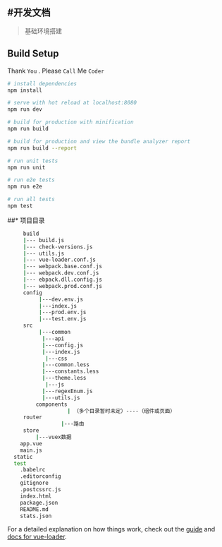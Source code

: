 #开发文档
---------------------------
> 基础环境搭建

## Build Setup
Thank `You` . Please `Call` Me `Coder`

``` bash
# install dependencies
npm install

# serve with hot reload at localhost:8080
npm run dev

# build for production with minification
npm run build

# build for production and view the bundle analyzer report
npm run build --report

# run unit tests
npm run unit

# run e2e tests
npm run e2e

# run all tests
npm test
```

##* 项目目录
``` bash
	 build
     |--- build.js
     |--- check-versions.js
     |--- utils.js
     |--- vue-loader.conf.js
     |--- webpack.base.conf.js
     |--- webpack.dev.conf.js
     |--- ebpack.dll.config.js
     |--- webpack.prod.conf.js	
	 config
		  |---dev.env.js
          |---index.js
          |---prod.env.js
          |---test.env.js
	 src
		  |---common
           |---api
           |---config.js
           |---index.js
			|---css
           |---common.less
           |---constants.less
           |---theme.less
			|---js
           |---regexEnum.js
           |---utils.js
		 components
				   | （多个目录暂时未定）----（组件或页面）
	 router
			     |---路由
	 store
		 |---vuex数据
	app.vue
	main.js
  static
  test
	.babelrc
	.editorconfig
	gitignore
	.postcssrc.js
	index.html
	package.json
	README.md
	stats.json
```




For a detailed explanation on how things work, check out the [guide](http://vuejs-templates.github.io/webpack/) and [docs for vue-loader](http://vuejs.github.io/vue-loader).


